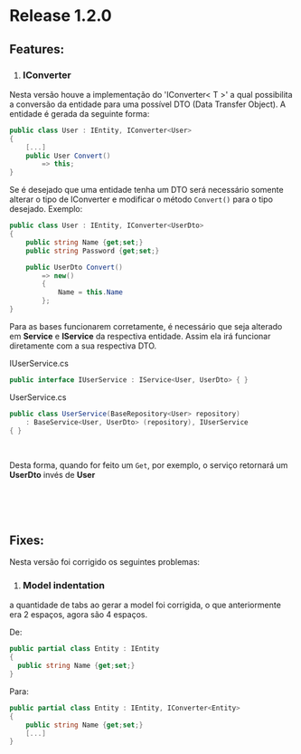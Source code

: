 # Release 1.2.0

## Features: 

1. ### IConverter

Nesta versão houve a implementação do 'IConverter< T >' a qual possibilita a conversão da entidade para uma possível DTO (Data Transfer Object).
A entidade é gerada da seguinte forma:

```cs 
public class User : IEntity, IConverter<User>
{
    [...]
    public User Convert()
        => this;
}
```

Se é desejado que uma entidade tenha um DTO será necessário somente alterar o tipo de IConverter e modificar o método `Convert()` para o tipo desejado. Exemplo:

```cs
public class User : IEntity, IConverter<UserDto>
{
    public string Name {get;set;}
    public string Password {get;set;}

    public UserDto Convert()
        => new() 
        {
            Name = this.Name
        };
}
```

Para as bases funcionarem corretamente, é necessário que seja alterado em **Service** e **IService** da respectiva entidade. Assim ela irá funcionar diretamente com a sua respectiva DTO.

IUserService.cs

```cs
public interface IUserService : IService<User, UserDto> { }
```
UserService.cs

```cs
public class UserService(BaseRepository<User> repository)
    : BaseService<User, UserDto> (repository), IUserService
{ }
```
<br>

Desta forma, quando for feito um `Get`, por exemplo, o serviço retornará um **UserDto** invés de **User** 

<br/>
<br/>
<br/>


## Fixes:

Nesta versão foi corrigido os seguintes problemas:

1. ### Model indentation

a quantidade de tabs ao gerar a model foi corrigida, o que anteriormente era 2 espaços, agora são 4 espaços.

De:
```cs
public partial class Entity : IEntity
{
  public string Name {get;set;}
}
```
Para:
```cs
public partial class Entity : IEntity, IConverter<Entity>
{
    public string Name {get;set;}
    [...]
}
```

